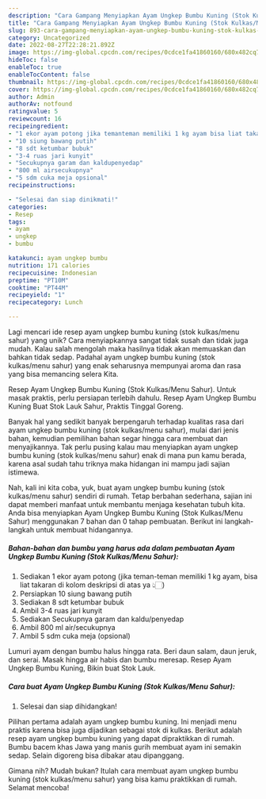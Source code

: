 ```yaml
---
description: "Cara Gampang Menyiapkan Ayam Ungkep Bumbu Kuning (Stok Kulkas/Menu Sahur) yang Enak"
title: "Cara Gampang Menyiapkan Ayam Ungkep Bumbu Kuning (Stok Kulkas/Menu Sahur) yang Enak"
slug: 893-cara-gampang-menyiapkan-ayam-ungkep-bumbu-kuning-stok-kulkas-menu-sahur-yang-enak
category: Uncategorized
date: 2022-08-27T22:28:21.892Z
image: https://img-global.cpcdn.com/recipes/0cdce1fa41860160/680x482cq70/ayam-ungkep-bumbu-kuning-stok-kulkasmenu-sahur-foto-resep-utama.jpg
hideToc: false
enableToc: true
enableTocContent: false
thumbnail: https://img-global.cpcdn.com/recipes/0cdce1fa41860160/680x482cq70/ayam-ungkep-bumbu-kuning-stok-kulkasmenu-sahur-foto-resep-utama.jpg
cover: https://img-global.cpcdn.com/recipes/0cdce1fa41860160/680x482cq70/ayam-ungkep-bumbu-kuning-stok-kulkasmenu-sahur-foto-resep-utama.jpg
author: Admin
authorAv: notfound
ratingvalue: 5
reviewcount: 16
recipeingredient:
- "1 ekor ayam potong jika temanteman memiliki 1 kg ayam bisa liat takaran di kolom deskripsi di atas ya "
- "10 siung bawang putih"
- "8 sdt ketumbar bubuk"
- "3-4 ruas jari kunyit"
- "Secukupnya garam dan kaldupenyedap"
- "800 ml airsecukupnya"
- "5 sdm cuka meja opsional"
recipeinstructions:

- "Selesai dan siap dinikmati!"
categories:
- Resep
tags:
- ayam
- ungkep
- bumbu

katakunci: ayam ungkep bumbu 
nutrition: 171 calories
recipecuisine: Indonesian
preptime: "PT10M"
cooktime: "PT44M"
recipeyield: "1"
recipecategory: Lunch

---
```





Lagi mencari ide resep ayam ungkep bumbu kuning (stok kulkas/menu sahur) yang unik? Cara menyiapkannya sangat tidak susah dan tidak juga mudah. Kalau salah mengolah maka hasilnya tidak akan memuaskan dan bahkan tidak sedap. Padahal ayam ungkep bumbu kuning (stok kulkas/menu sahur) yang enak seharusnya mempunyai aroma dan rasa yang bisa memancing selera Kita.





Resep Ayam Ungkep Bumbu Kuning (Stok Kulkas/Menu Sahur). Untuk masak praktis, perlu persiapan terlebih dahulu. Resep Ayam Ungkep Bumbu Kuning Buat Stok Lauk Sahur, Praktis Tinggal Goreng.

Banyak hal yang sedikit banyak berpengaruh terhadap kualitas rasa dari ayam ungkep bumbu kuning (stok kulkas/menu sahur), mulai dari jenis bahan, kemudian pemilihan bahan segar hingga cara membuat dan menyajikannya. Tak perlu pusing kalau mau menyiapkan ayam ungkep bumbu kuning (stok kulkas/menu sahur) enak di mana pun kamu berada, karena asal sudah tahu triknya maka hidangan ini mampu jadi sajian istimewa.






Nah, kali ini kita coba, yuk, buat ayam ungkep bumbu kuning (stok kulkas/menu sahur) sendiri di rumah. Tetap berbahan sederhana, sajian ini dapat memberi manfaat untuk membantu menjaga kesehatan tubuh kita. Anda bisa menyiapkan Ayam Ungkep Bumbu Kuning (Stok Kulkas/Menu Sahur) menggunakan 7 bahan dan 0 tahap pembuatan. Berikut ini langkah-langkah untuk membuat hidangannya.

<!--inarticleads1-->

##### Bahan-bahan dan bumbu yang harus ada dalam pembuatan Ayam Ungkep Bumbu Kuning (Stok Kulkas/Menu Sahur):

1. Sediakan 1 ekor ayam potong (jika teman-teman memiliki 1 kg ayam, bisa liat takaran di kolom deskripsi di atas ya 👆🏻)
1. Persiapkan 10 siung bawang putih
1. Sediakan 8 sdt ketumbar bubuk
1. Ambil 3-4 ruas jari kunyit
1. Sediakan Secukupnya garam dan kaldu/penyedap
1. Ambil 800 ml air/secukupnya
1. Ambil 5 sdm cuka meja (opsional)


Lumuri ayam dengan bumbu halus hingga rata. Beri daun salam, daun jeruk, dan serai. Masak hingga air habis dan bumbu meresap. Resep Ayam Ungkep Bumbu Kuning, Bikin buat Stok Lauk. 

<!--inarticleads2-->

##### Cara buat Ayam Ungkep Bumbu Kuning (Stok Kulkas/Menu Sahur):


1. Selesai dan siap dihidangkan!

Pilihan pertama adalah ayam ungkep bumbu kuning. Ini menjadi menu praktis karena bisa juga dijadikan sebagai stok di kulkas. Berikut adalah resep ayam ungkep bumbu kuning yang dapat dipraktikkan di rumah. Bumbu bacem khas Jawa yang manis gurih membuat ayam ini semakin sedap. Selain digoreng bisa dibakar atau dipanggang. 

Gimana nih? Mudah bukan? Itulah cara membuat ayam ungkep bumbu kuning (stok kulkas/menu sahur) yang bisa kamu praktikkan di rumah. Selamat mencoba!
